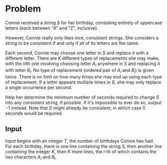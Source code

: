 ﻿# Problem

Connie received a string $S$ for her birthday, consisting entirely of uppercase letters (each between "A" and "Z", inclusive).

However, Connie really only likes nice, consistent strings. She considers a string to be consistent if and only if all of its letters are the same.

Each second, Connie may choose one letter in $S$ and replace it with a different letter. There are $K$ different types of replacements she may make, with the iiith one involving choosing letter $A_i$ anywhere in $S$ and replacing it with letter $B_i$​. No type of replacement (ordered pair of $A_i$ ​and $B_i$) is given twice. There is no limit on how many times she may end up using each type of replacement. If a letter appears multiple times in $S$, she may only replace a single occurrence per second.

Help her determine the minimum number of seconds required to change $S$ into any consistent string, if possible. If it's impossible to ever do so, output $-1$ instead. Note that $S$ might already be consistent, in which case 0 seconds would be required.

## Input

Input begins with an integer $T$, the number of birthdays Connie has had.  
For each birthday, there is one line containing the string $S$, then another line containing the integer $K$, then $K$ more lines, the $i$-th of which contains the two characters $A_i$​ and $B_i$​.
